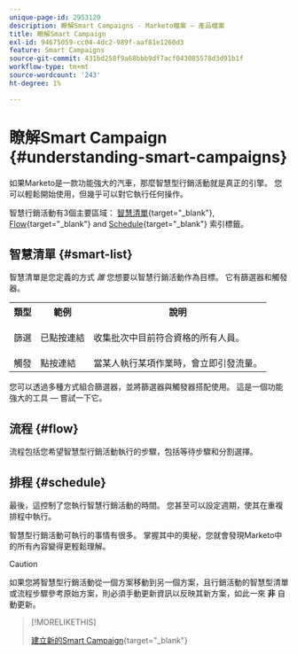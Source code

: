 ```yaml
---
unique-page-id: 2953120
description: 瞭解Smart Campaigns - Marketo檔案 — 產品檔案
title: 瞭解Smart Campaign
exl-id: 94675059-cc04-4dc2-989f-aaf81e1260d3
feature: Smart Campaigns
source-git-commit: 431bd258f9a68bbb9df7acf043085578d3d91b1f
workflow-type: tm+mt
source-wordcount: '243'
ht-degree: 1%

---
```


# 瞭解Smart Campaign {#understanding-smart-campaigns}

如果Marketo是一款功能強大的汽車，那麼智慧型行銷活動就是真正的引擎。 您可以輕鬆開始使用，但幾乎可以對它執行任何操作。

智慧行銷活動有3個主要區域： [智慧清單](/help/marketo/product-docs/core-marketo-concepts/smart-lists-and-static-lists/understanding-smart-lists.md){target="_blank"}, [Flow](/help/marketo/product-docs/core-marketo-concepts/smart-campaigns/flow-actions/add-a-flow-step-to-a-smart-campaign.md){target="_blank"} and [Schedule](/help/marketo/product-docs/core-marketo-concepts/smart-campaigns/using-smart-campaigns/schedule-a-recurring-batch-campaign.md){target="_blank"} 索引標籤。

## 智慧清單 {#smart-list}

智慧清單是您定義的方式 _誰_ 您想要以智慧行銷活動作為目標。 它有篩選器和觸發器。

<table> 
 <tbody> 
  <tr> 
   <th>類型</th> 
   <th>範例</th> 
   <th>說明</th> 
  </tr> 
  <tr> 
   <td>篩選</td> 
   <td>已點按連結</td> 
   <td><p>收集批次中目前符合資格的所有人員。</p></td> 
  </tr> 
  <tr> 
   <td colspan="1">觸發</td> 
   <td colspan="1">點按連結</td> 
   <td colspan="1">當某人執行某項作業時，會立即引發流量。</td> 
  </tr> 
 </tbody> 
</table>

您可以透過多種方式組合篩選器，並將篩選器與觸發器搭配使用。 這是一個功能強大的工具 — 嘗試一下它。

## 流程 {#flow}

流程包括您希望智慧型行銷活動執行的步驟，包括等待步驟和分割選擇。

## 排程 {#schedule}

最後，這控制了您執行智慧行銷活動的時間。 您甚至可以設定週期，使其在重複排程中執行。

智慧型行銷活動可執行的事情有很多。 掌握其中的奧秘，您就會發現Marketo中的所有內容變得更輕鬆理解。

>[!CAUTION]
>
>如果您將智慧型行銷活動從一個方案移動到另一個方案，且行銷活動的智慧型清單或流程步驟參考原始方案，則必須手動更新資訊以反映其新方案，如此一來 **非** 自動更新。

>[!MORELIKETHIS]
>
>[建立新的Smart Campaign](/help/marketo/product-docs/core-marketo-concepts/smart-campaigns/creating-a-smart-campaign/create-a-new-smart-campaign.md){target="_blank"}

